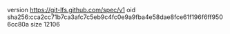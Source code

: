 version https://git-lfs.github.com/spec/v1
oid sha256:cca2cc71b7ca3afc7c5eb9c4fc0e9a9fba4e58dae8fce61f196f6ff9506cc80a
size 12106
